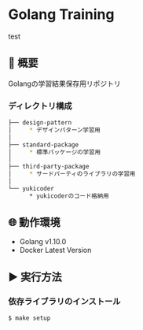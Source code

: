 # Golang Training

test

## 📌 概要
Golangの学習結果保存用リポジトリ

### ディレクトリ構成
```bash
├── design-pattern
│     * デザインパターン学習用
│
├── standard-package
│     * 標準パッケージの学習用
│
├── third-party-package
│     * サードパーティのライブラリの学習用
│ 
└── yukicoder
      * yukicoderのコード格納用
```

## 🌐 動作環境 
* Golang v1.10.0
* Docker Latest Version

## ▶️ 実行方法
### 依存ライブラリのインストール
```bash
$ make setup
```
